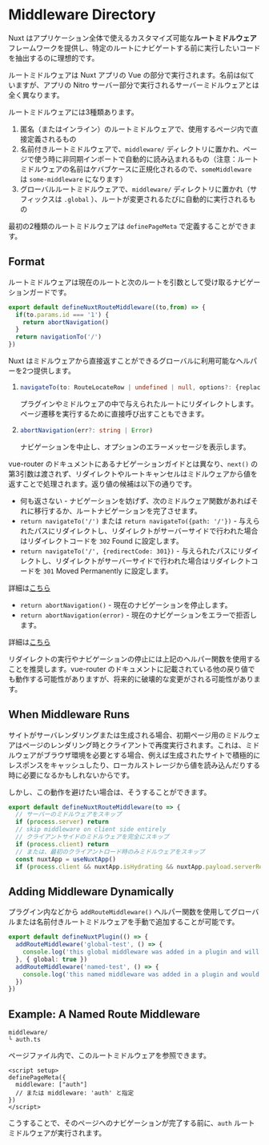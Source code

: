 # Middleware Directory
Nuxt はアプリケーション全体で使えるカスタマイズ可能な**ルートミドルウェア**フレームワークを提供し、特定のルートにナビゲートする前に実行したいコードを抽出するのに理想的です。

ルートミドルウェアは Nuxt アプリの Vue の部分で実行されます。名前は似ていますが、アプリの Nitro サーバー部分で実行されるサーバーミドルウェアとは全く異なります。

ルートミドルウェアには3種類あります。
1. 匿名（またはインライン）のルートミドルウェアで、使用するページ内で直接定義されるもの
2. 名前付きルートミドルウェアで、`middleware/` ディレクトリに置かれ、ページで使う時に非同期インポートで自動的に読み込まれるもの（注意：ルートミドルウェアの名前はケバブケースに正規化されるので、`someMiddleware` は `some-middleware` になります）
3. グローバルルートミドルウェアで、`middleware/` ディレクトリに置かれ（サフィックスは `.global` ）、ルートが変更されるたびに自動的に実行されるもの

最初の2種類のルートミドルウェアは `definePageMeta` で定義することができます。

## Format
ルートミドルウェアは現在のルートと次のルートを引数として受け取るナビゲーションガードです。

```ts
export default defineNuxtRouteMiddleware((to,from) => {
  if(to.params.id === '1') {
    return abortNavigation()
  }
  return navigationTo('/')
})
```

Nuxt はミドルウェアから直接返すことができるグローバルに利用可能なヘルパーを2つ提供します。
1. ```ts
   navigateTo(to: RouteLocateRow | undefined | null, options?: {replace: boolean, redirectCode: number, external: boolean})
   ```
   プラグインやミドルウェアの中で与えられたルートにリダイレクトします。ページ遷移を実行するために直接呼び出すこともできます。
2. ```ts
   abortNavigation(err?: string | Error)
   ```
   ナビゲーションを中止し、オプションのエラーメッセージを表示します。

vue-router のドキュメントにあるナビゲーションガイドとは異なり、`next()` の第3引数は渡されず、リダイレクトやルートキャンセルはミドルウェアから値を返すことで処理されます。返り値の候補は以下の通りです。
- 何も返さない - ナビゲーションを妨げず、次のミドルウェア関数があればそれに移行するか、ルートナビゲーションを完了させます。
- `return navigateTo('/')` または `return navigateTo({path: '/'})` - 与えられたパスにリダイレクトし、リダイレクトがサーバーサイドで行われた場合はリダイレクトコードを `302` Found に設定します。
- `return navigateTo('/', {redirectCode: 301})` - 与えられたパスにリダイレクトし、リダイレクトがサーバーサイドで行われた場合はリダイレクトコードを `301` Moved Permanently に設定します。

詳細は[こちら](https://nuxt.com/docs/api/utils/navigate-to)

- `return abortNavigation()` - 現在のナビゲーションを停止します。
- `return abortNavigation(error)` - 現在のナビゲーションをエラーで拒否します。

詳細は[こちら](https://nuxt.com/docs/api/utils/abort-navigation)

リダイレクトの実行やナビゲーションの停止には上記のヘルパー関数を使用することを推奨します。vue-router のドキュメントに記載されている他の戻り値でも動作する可能性がありますが、将来的に破壊的な変更がされる可能性があります。

## When Middleware Runs
サイトがサーバレンダリングまたは生成される場合、初期ページ用のミドルウェアはページのレンダリング時とクライアントで再度実行されます。これは、ミドルウェアがブラウザ環境を必要とする場合、例えば生成されたサイトで積極的にレスポンスをキャッシュしたり、ローカルストレージから値を読み込んだりする時に必要になるかもしれないからです。

しかし、この動作を避けたい場合は、そうすることができます。

```ts
export default defineNuxtRouteMiddleware(to => {
  // サーバーのミドルウェアをスキップ
  if (process.server) return
  // skip middleware on client side entirely
  // クライアントサイドのミドルウェアを完全にスキップ
  if (process.client) return
  // または、最初のクライアントロード時のみミドルウェアをスキップ
  const nuxtApp = useNuxtApp()
  if (process.client && nuxtApp.isHydrating && nuxtApp.payload.serverRendered) return
```

## Adding Middleware Dynamically
プラグイン内などから `addRouteMiddleware()` ヘルパー関数を使用してグローバルまたは名前付きルートミドルウェアを手動で追加することが可能です。

```ts
export default defineNuxtPlugin(() => {
  addRouteMiddleware('global-test', () => {
    console.log('this global middleware was added in a plugin and will be run on every route change')
  }, { global: true })
  addRouteMiddleware('named-test', () => {
    console.log('this named middleware was added in a plugin and would override any existing middleware of the same name')
  })
})
```

## Example: A Named Route Middleware
```
middleware/
└ auth.ts
```
ページファイル内で、このルートミドルウェアを参照できます。
```Vue
<script setup>
definePageMeta({
  middleware: ["auth"]
  // または middleware: 'auth' と指定
})
</script>
```
こうすることで、そのページへのナビゲーションが完了する前に、`auth` ルートミドルウェアが実行されます。